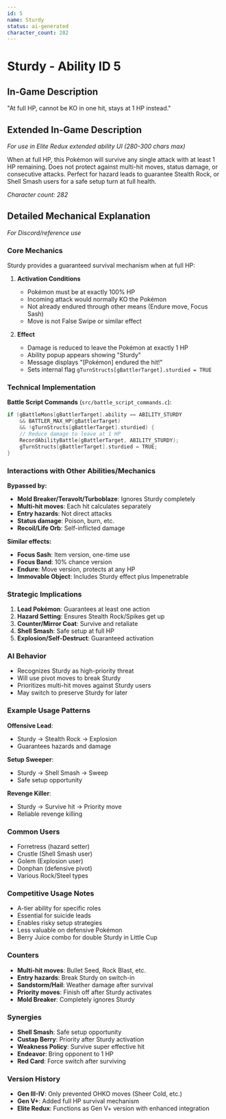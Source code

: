 ```yaml
---
id: 5
name: Sturdy
status: ai-generated
character_count: 282
---
```


# Sturdy - Ability ID 5

## In-Game Description
"At full HP, cannot be KO in one hit, stays at 1 HP instead."

## Extended In-Game Description
*For use in Elite Redux extended ability UI (280-300 chars max)*

When at full HP, this Pokémon will survive any single attack with at least 1 HP remaining. Does not protect against multi-hit moves, status damage, or consecutive attacks. Perfect for hazard leads to guarantee Stealth Rock, or Shell Smash users for a safe setup turn at full health.

*Character count: 282*

## Detailed Mechanical Explanation
*For Discord/reference use*

### Core Mechanics
Sturdy provides a guaranteed survival mechanism when at full HP:

1. **Activation Conditions**
   - Pokémon must be at exactly 100% HP
   - Incoming attack would normally KO the Pokémon
   - Not already endured through other means (Endure move, Focus Sash)
   - Move is not False Swipe or similar effect

2. **Effect**
   - Damage is reduced to leave the Pokémon at exactly 1 HP
   - Ability popup appears showing "Sturdy"
   - Message displays "[Pokémon] endured the hit!"
   - Sets internal flag `gTurnStructs[gBattlerTarget].sturdied = TRUE`

### Technical Implementation

**Battle Script Commands** (`src/battle_script_commands.c`):
```c
if (gBattleMons[gBattlerTarget].ability == ABILITY_STURDY 
    && BATTLER_MAX_HP(gBattlerTarget)
    && !gTurnStructs[gBattlerTarget].sturdied) {
    // Reduce damage to leave at 1 HP
    RecordAbilityBattle(gBattlerTarget, ABILITY_STURDY);
    gTurnStructs[gBattlerTarget].sturdied = TRUE;
}
```

### Interactions with Other Abilities/Mechanics

**Bypassed by:**
- **Mold Breaker/Teravolt/Turboblaze**: Ignores Sturdy completely
- **Multi-hit moves**: Each hit calculates separately
- **Entry hazards**: Not direct attacks
- **Status damage**: Poison, burn, etc.
- **Recoil/Life Orb**: Self-inflicted damage

**Similar effects:**
- **Focus Sash**: Item version, one-time use
- **Focus Band**: 10% chance version
- **Endure**: Move version, protects at any HP
- **Immovable Object**: Includes Sturdy effect plus Impenetrable

### Strategic Implications

1. **Lead Pokémon**: Guarantees at least one action
2. **Hazard Setting**: Ensures Stealth Rock/Spikes get up
3. **Counter/Mirror Coat**: Survive and retaliate
4. **Shell Smash**: Safe setup at full HP
5. **Explosion/Self-Destruct**: Guaranteed activation

### AI Behavior
- Recognizes Sturdy as high-priority threat
- Will use pivot moves to break Sturdy
- Prioritizes multi-hit moves against Sturdy users
- May switch to preserve Sturdy for later

### Example Usage Patterns

**Offensive Lead**:
- Sturdy → Stealth Rock → Explosion
- Guarantees hazards and damage

**Setup Sweeper**:
- Sturdy → Shell Smash → Sweep
- Safe setup opportunity

**Revenge Killer**:
- Sturdy → Survive hit → Priority move
- Reliable revenge killing

### Common Users
- Forretress (hazard setter)
- Crustle (Shell Smash user)
- Golem (Explosion user)
- Donphan (defensive pivot)
- Various Rock/Steel types

### Competitive Usage Notes
- A-tier ability for specific roles
- Essential for suicide leads
- Enables risky setup strategies
- Less valuable on defensive Pokémon
- Berry Juice combo for double Sturdy in Little Cup

### Counters
- **Multi-hit moves**: Bullet Seed, Rock Blast, etc.
- **Entry hazards**: Break Sturdy on switch-in
- **Sandstorm/Hail**: Weather damage after survival
- **Priority moves**: Finish off after Sturdy activates
- **Mold Breaker**: Completely ignores Sturdy

### Synergies
- **Shell Smash**: Safe setup opportunity
- **Custap Berry**: Priority after Sturdy activation
- **Weakness Policy**: Survive super effective hit
- **Endeavor**: Bring opponent to 1 HP
- **Red Card**: Force switch after surviving

### Version History
- **Gen III-IV**: Only prevented OHKO moves (Sheer Cold, etc.)
- **Gen V+**: Added full HP survival mechanism
- **Elite Redux**: Functions as Gen V+ version with enhanced integration